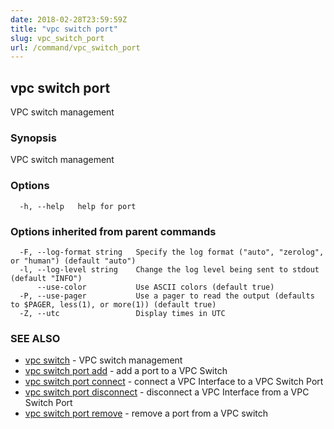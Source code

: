 ```yaml
---
date: 2018-02-28T23:59:59Z
title: "vpc switch port"
slug: vpc_switch_port
url: /command/vpc_switch_port
---
```

## vpc switch port

VPC switch management

### Synopsis


VPC switch management

### Options

```
  -h, --help   help for port
```

### Options inherited from parent commands

```
  -F, --log-format string   Specify the log format ("auto", "zerolog", or "human") (default "auto")
  -l, --log-level string    Change the log level being sent to stdout (default "INFO")
      --use-color           Use ASCII colors (default true)
  -P, --use-pager           Use a pager to read the output (defaults to $PAGER, less(1), or more(1)) (default true)
  -Z, --utc                 Display times in UTC
```

### SEE ALSO
* [vpc switch](/command/vpc_switch)	 - VPC switch management
* [vpc switch port add](/command/vpc_switch_port_add)	 - add a port to a VPC Switch
* [vpc switch port connect](/command/vpc_switch_port_connect)	 - connect a VPC Interface to a VPC Switch Port
* [vpc switch port disconnect](/command/vpc_switch_port_disconnect)	 - disconnect a VPC Interface from a VPC Switch Port
* [vpc switch port remove](/command/vpc_switch_port_remove)	 - remove a port from a VPC switch

